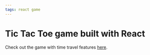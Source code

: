 ```yaml
---
tags: react game
---
```


# Tic Tac Toe game built with React

Check out the game with time travel features [here](https://xiaozhong21.github.io/tic-tac-toe-in-React/).
